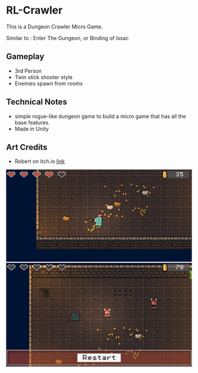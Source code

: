 # RL-Crawler
 
This is a Dungeon Crawler Micro Game.

Similar to : Enter The Gungeon, or Binding of Issac

## Gameplay 

- 3rd Person
- Twin stick shooter style
- Enemies spawn from rooms

## Technical Notes

- simple rogue-like dungeon game to build a micro game that has all the base features.
- Made in Unity

## Art Credits

- Robert on itch.io [link](https://0x72.itch.io/16x16-dungeon-tileset)

![Image of Gameplay](/_images/gameplay-1.png)
![Image of Gameover](/_images/gameplay-2.png)
